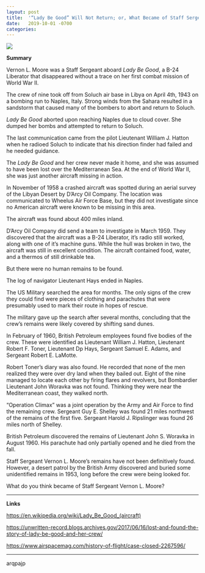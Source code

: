 ```yaml
---
layout: post
title:  '“Lady Be Good” Will Not Return; or, What Became of Staff Sergeant Vernon L. Moore?'
date:   2019-10-01 -0700
categories:
---
```

![](/mysteries/images/LadyBeGood.jpg)

**Summary**

Vernon L. Moore was a Staff Sergeant aboard *Lady Be Good*, a B-24 Liberator that disappeared without a trace on her first combat mission of World War II.


The crew of nine took off from Soluch air base in Libya on April 4th, 1943 on a bombing run to Naples, Italy.  Strong winds from the Sahara resulted in a sandstorm that caused many of the bombers to abort and return to Soluch.


*Lady Be Good* aborted upon reaching Naples due to cloud cover.  She dumped her bombs and attempted to return to Soluch.


The last communication came from the pilot Lieutenant William J. Hatton when he radioed Soluch to indicate that his direction finder had failed and he needed guidance.


The *Lady Be Good* and her crew never made it home, and she was assumed to have been lost over the Mediterranean Sea.  At the end of World War II, she was just another aircraft missing in action.


In November of 1958 a crashed aircraft was spotted during an aerial survey of the Libyan Desert by D’Arcy Oil Company.  The location was communicated to Wheelus Air Force Base, but they did not investigate since no American aircraft were known to be missing in this area.


The aircraft was found about 400 miles inland.

D’Arcy Oil Company did send a team to investigate in March 1959.  They discovered that the aircraft was a B-24 Liberator, it’s radio still worked, along with one of it’s machine guns.  While the hull was broken in two, the aircraft was still in excellent condition.  The aircraft contained food, water, and a thermos of still drinkable tea.


But there were no human remains to be found.


The log of navigator Lieutenant Hays ended in Naples.


The US Military searched the area for months.  The only signs of the crew they could find were pieces of clothing and parachutes that were presumably used to mark their route in hopes of rescue.


The military gave up the search after several months, concluding that the crew’s remains were likely covered by shifting sand dunes.


In February of 1960, British Petroleum employees found five bodies of the crew.  These were identified as Lieutenant William J. Hatton, Lieutenant Robert F. Toner, Lieutenant Dp Hays, Sergeant Samuel E. Adams, and Sergeant Robert E. LaMotte.


Robert Toner’s diary was also found.  He recorded that none of the men realized they were over dry land when they bailed out.  Eight of the nine managed to locate each other by firing flares and revolvers, but Bombardier Lieutenant John Woravka was not found.  Thinking they were near the Mediterranean coast, they walked north.


“Operation Climax” was a joint operation by the Army and Air Force to find the remaining crew.  Sergeant Guy E. Shelley was found 21 miles northwest of the remains of the first five.  Sergeant Harold J. Ripslinger was found 26 miles north of Shelley.


British Petroleum discovered the remains of Lieutenant John S. Woravka in August 1960.  His parachute had only partially opened and he died from the fall.


Staff Sergeant Vernon L. Moore’s remains have not been definitively found.  However, a desert patrol by the British Army discovered and buried some unidentified remains in 1953, long before the crew were being looked for.


What do you think became of Staff Sergeant Vernon L. Moore?

----

**Links**


<https://en.wikipedia.org/wiki/Lady_Be_Good_(aircraft)>


<https://unwritten-record.blogs.archives.gov/2017/06/16/lost-and-found-the-story-of-lady-be-good-and-her-crew/>


<https://www.airspacemag.com/history-of-flight/case-closed-2267596/>

----

arqpajp

